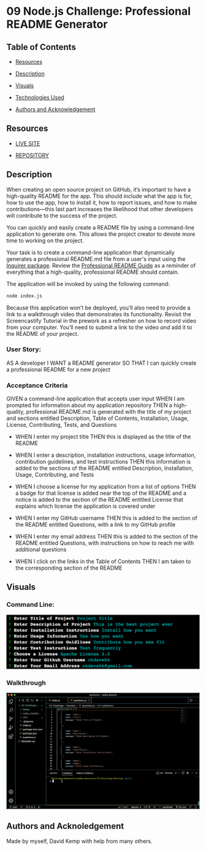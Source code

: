 # 09 Node.js Challenge: Professional README Generator

## Table of Contents

- [Resources](#resources)

- [Description](#description)

- [Visuals](#visuals)

- [Technologies Used](#technologies-used)

- [Authors and Acknowledgement](#authors-and-acknowledgement)

## Resources

- [LIVE SITE](https://okdavekk.github.io/readme-generator/)

- [REPOSITORY](https://github.com/okdavekk/readme-generator)



## Description
When creating an open source project on GitHub, it’s important to have a high-quality README for the app. This should include what the app is for, how to use the app, how to install it, how to report issues, and how to make contributions&mdash;this last part increases the likelihood that other developers will contribute to the success of the project. 

You can quickly and easily create a README file by using a command-line application to generate one. This allows the project creator to devote more time to working on the project.

Your task is to create a command-line application that dynamically generates a professional README.md file from a user's input using the [Inquirer package](https://www.npmjs.com/package/inquirer). Review the [Professional README Guide](https://coding-boot-camp.github.io/full-stack/github/professional-readme-guide) as a reminder of everything that a high-quality, professional README should contain. 

The application will be invoked by using the following command:

```bash
node index.js
```

Because this application won’t be deployed, you’ll also need to provide a link to a walkthrough video that demonstrates its functionality. Revisit the Screencastify Tutorial in the prework as a refresher on how to record video from your computer. You’ll need to submit a link to the video _and_ add it to the README of your project.

### User Story:
AS A developer
I WANT a README generator
SO THAT I can quickly create a professional README for a new project

### Acceptance Criteria
GIVEN a command-line application that accepts user input WHEN I am prompted for information about my application repository THEN a high-quality, professional README.md is generated with the title of my project and sections entitled Description, Table of Contents, Installation, Usage, License, Contributing, Tests, and Questions

- WHEN I enter my project title THEN this is displayed as the title of the README

- WHEN I enter a description, installation instructions, usage information, contribution guidelines, and test instructions THEN this information is added to the sections of the README entitled Description, Installation, Usage, Contributing, and Tests

- WHEN I choose a license for my application from a list of options THEN a badge for that license is added near the top of the README and a notice is added to the section of the README entitled License that explains which license the application is covered under

- WHEN I enter my GitHub username THEN this is added to the section of the README entitled Questions, with a link to my GitHub profile

- WHEN I enter my email address THEN this is added to the section of the README entitled Questions, with instructions on how to reach me with additional questions

- WHEN I click on the links in the Table of Contents THEN I am taken to the corresponding section of the README

## Visuals

### Command Line:
![Command Line Still](./02-Challenge/Develop/Media/command-line-example.png)

### Walkthrough
![Screencastify](./02-Challenge/Develop/Media/demo.gif)


## Authors and Acknoledgement
Made by myself, David Kemp with help from many others.